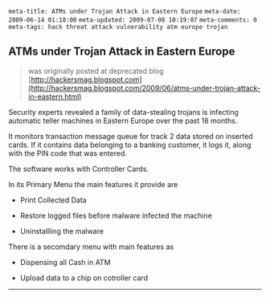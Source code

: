 ```meta-title: ATMs under Trojan Attack in Eastern Europe```
```meta-date: 2009-06-14 01:18:00```
```meta-updated: 2009-07-08 10:19:07```
```meta-comments: 0```
```meta-tags: hack threat attack vulnerability atm europe trojan```


## ATMs under Trojan Attack in Eastern Europe

> was originally posted at deprecated blog [http://hackersmag.blogspot.com](http://hackersmag.blogspot.com/2009/06/atms-under-trojan-attack-in-eastern.html)

Security experts revealed a family of data-stealing trojans is infecting automatic teller machines in Eastern Europe over the past 18 months.

It monitors transaction message queue for track 2 data stored on inserted cards. If it contains data belonging to a banking customer, it logs it, along with the PIN code that was entered.

The software works with Controller Cards.


In its Primary Menu the main features it provide are

* Print Collected Data

* Restore logged files before malware infected the machine

* Uninstallling the malware


There is a secomdary menu with main features as

* Dispensing all Cash in ATM

* Upload data to a chip on cotroller card

---
